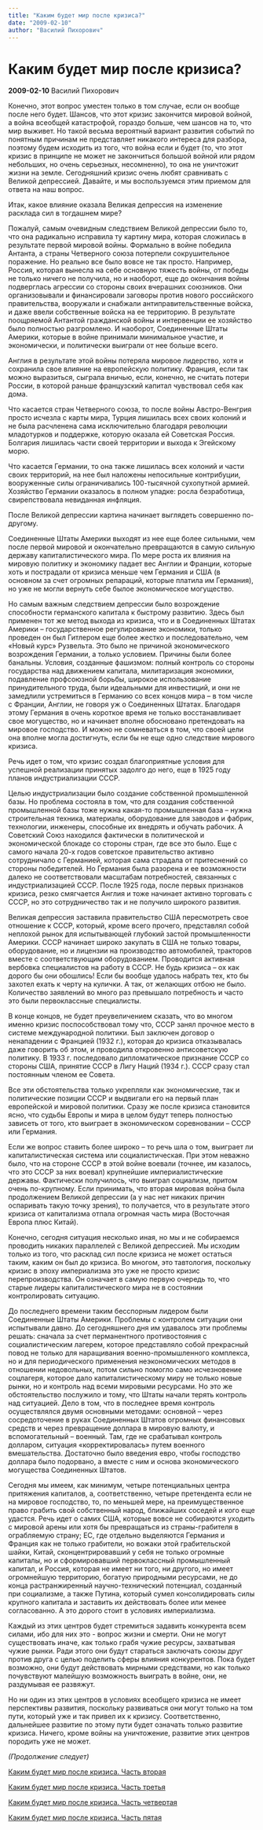 ```yaml
---
title: "Каким будет мир после кризиса?"
date: "2009-02-10"
author: "Василий Пихорович"
---
```


# Каким будет мир после кризиса?

**2009-02-10** Василий Пихорович

Конечно, этот вопрос уместен только в том случае, если он вообще после него будет. Шансов, что этот кризис закончится мировой войной, а война всеобщей катастрофой, гораздо больше, чем шансов на то, что мир выживет. Но такой весьма вероятный вариант развития событий по понятным причинам не представляет никакого интереса для разбора, поэтому будем исходить из того, что война если и будет (то, что этот кризис в принципе не может не закончиться большой войной или рядом небольших, но очень серьезных, несомненно), то она не уничтожит жизни на земле. Сегодняшний кризис очень любят сравнивать с Великой депрессией. Давайте, и мы воспользуемся этим приемом для ответа на наш вопрос.

Итак, какое влияние оказала Великая депрессия на изменение расклада сил в тогдашнем мире?

Пожалуй, самым очевидным следствием Великой депрессии было то, что она радикально исправила ту картину мира, которая сложилась в результате первой мировой войны. Формально в войне победила Антанта, а страны Четверного союза потерпели сокрушительное поражение. Но реально все было вовсе не так просто. Например, Россия, которая вынесла на себе основную тяжесть войны, от победы не только ничего не получила, но и наоборот, еще до окончания войны подверглась агрессии со стороны своих вчерашних союзников. Они организовывали и финансировали заговоры против нового российского правительства, вооружали и снабжали антиправительственные войска, и даже ввели собственные войска на ее территорию. В результате поощряемой Антантой гражданской войны и интервенции ее хозяйство было полностью разгромлено. И наоборот, Соединенные Штаты Америки, которые в войне принимали минимальное участие, и экономически, и политически выиграли от нее больше всего.

Англия в результате этой войны потеряла мировое лидерство, хотя и сохранила свое влияние на европейскую политику. Франция, если так можно выразиться, сыграла вничью, если, конечно, не считать потери России, в которой раньше французский капитал чувствовал себя как дома.

Что касается стран Четверного союза, то после войны Австро-Венгрия просто исчезла с карты мира, Турция лишилась всех своих колоний и не была расчленена сама исключительно благодаря революции младотурков и поддержке, которую оказала ей Советская Россия. Болгария лишилась части своей территории и выхода к Эгейскому морю.

Что касается Германии, то она также лишилась всех колоний и части своих территорий, на нее был наложены непосильные контрибуции, вооруженные силы ограничивались 100-тысячной сухопутной армией. Хозяйство Германии оказалось в полном упадке: росла безработица, свирепствовала невиданная инфляция.

После Великой депрессии картина начинает выглядеть совершенно по-другому.

Соединенные Штаты Америки выходят из нее еще более сильными, чем после первой мировой и окончательно превращаются в самую сильную державу капиталистического мира. По мере роста их влияния на мировую политику и экономику падает вес Англии и Франции, которые хоть и пострадали от кризиса меньше чем Германия и США (в основном за счет огромных репараций, которые платила им Германия), но уже не могли вернуть себе былое экономическое могущество.

Но самым важным следствием депрессии было возрождение способности германского капитала к быстрому развитию. Здесь был применен тот же метод выхода из кризиса, что и в Соединенных Штатах Америки – государственное регулирование экономики, только проведен он был Гитлером еще более жестко и последовательно, чем «Новый курс» Рузвельта. Это было не причиной экономического возрождения Германии, а только условием. Причины были более банальны. Условия, созданные фашизмом: полный контроль со стороны государства над движением капитала, милитаризация экономики, подавление профсоюзной борьбы, широкое использование принудительного труда, были идеальными для инвестиций, и они не замедлили устремиться в Германию со всех концов мира – в том числе с Франции, Англии, не говоря уж о Соединенных Штатах. Благодаря этому Германия в очень короткое время не только восстанавливает свое могущество, но и начинает вполне обосновано претендовать на мировое господство. И можно не сомневаться в том, что своей цели она вполне могла достигнуть, если бы не еще одно следствие мирового кризиса.

Речь идет о том, что кризис создал благоприятные условия для успешной реализации принятых задолго до него, еще в 1925 году планов индустриализации СССР.

Целью индустриализации было создание собственной промышленной базы. Но проблема состояла в том, что для создания собственной промышленной базы тоже нужна какая-то промышленная база – нужна строительная техника, материалы, оборудование для заводов и фабрик, технологии, инженеры, способные их внедрять и обучать рабочих. А Советский Союз находился фактически в политической и экономической блокаде со стороны стран, где все это было. Еще с самого начала 20-х годов советское правительство активно сотрудничало с Германией, которая сама страдала от притеснений со стороны победителей. Но Германия была разорена и ее возможности далеко не соответствовали масштабам потребностей, связанных с индустриализацией СССР. После 1925 года, после первых признаков кризиса, резко смягчается Англия и тоже начинает активно торговать с СССР, но это сотрудничество так и не получило широкого развития.

Великая депрессия заставила правительство США пересмотреть свое отношение к СССР, который, кроме всего прочего, представлял собой неплохой рынок для испытывающей глубокий застой промышленности Америки. СССР начинает широко закупать в США не только товары, оборудование, но и лицензии на производство автомобилей, тракторов вместе с соответствующим оборудованием. Проводится активная вербовка специалистов на работу в СССР. Не будь кризиса – ох как дорого бы они обошлись! Если бы вообще удалось набрать тех, кто бы захотел ехать к черту на кулички. А так, от желающих отбою не было. Количество заявлений во много раз превышало потребность и часто это были первоклассные специалисты.

В конце концов, не будет преувеличением сказать, что во многом именно кризис поспособствовал тому что, СССР занял прочное место в системе международной политики. Был заключен договор о ненападении с Францией (1932 г.), которая до кризиса отказывалась даже говорить об этом, и проводила откровенно антисоветскую политику. В 1933 г. последовало дипломатическое признание СССР со стороны США, принятие СССР в Лигу Наций (1934 г.). СССР сразу стал постоянным членом ее Совета.

Все эти обстоятельства только укрепляли как экономические, так и политические позиции СССР и выдвигали его на первый план европейской и мировой политики. Сразу же после кризиса становится ясно, что судьбы Европы и мира в целом будут теперь полностью зависеть от того, кто выиграет в экономическом соревновании – СССР или Германия.

Если же вопрос ставить более широко – то речь шла о том, выиграет ли капиталистическая система или социалистическая. При этом неважно было, что на стороне СССР в этой войне воевали (точнее, им казалось, что это СССР за них воевал) крупнейшие империалистические державы. Фактически получилось, что выиграл социализм, притом очень по-крупному. Если принимать, что вторая мировая война была продолжением Великой депрессии (а у нас нет никаких причин оспаривать такую точку зрения), то получается, что в результате этого кризиса от капитализма отпала огромная часть мира (Восточная Европа плюс Китай).

Конечно, сегодня ситуация несколько иная, но мы и не собираемся проводить никаких параллелей с Великой депрессией. Мы исходим только из того, что расклад сил после кризиса не может остаться таким, каким он был до кризиса. Во многом, это тавтология, поскольку кризис в эпоху империализма это уже не просто кризис перепроизводства. Он означает в самую первую очередь то, что старые лидеры капиталистического мира не в состоянии контролировать ситуацию.

До последнего времени таким бесспорным лидером были Соединенные Штаты Америки. Проблемы с контролем ситуации они испытывали давно. До сегодняшнего дня им удавалось эти проблемы решать: сначала за счет перманентного противостояния с социалистическим лагерем, которое представляло собой прекрасный повод не только для наращивания военно-промышленного комплекса, но и для периодического применения неэкономических методов в отношении недовольных, потом сильно помогло само исчезновение соцлагеря, которое дало капиталистическому миру не только новые рынки, но и контроль над всеми мировыми ресурсами. Но это же обстоятельство послужило и тому, что Штаты начали терять контроль над ситуацией. Дело в том, что в последнее время контроль осуществлялся двумя основными методами: основной – через сосредоточение в руках Соединенных Штатов огромных финансовых средств и через превращение доллара в мировую валюту, и вспомогательный – военный. Там, где не срабатывал контроль долларом, ситуация «корректировалась» путем военного вмешательства. Достаточно было введения евро, чтобы господство доллара было подорвано, а вместе с ним и основа экономического могущества Соединенных Штатов.

Сегодня мы имеем, как минимум, четыре потенциальных центра притяжения капиталов, а, соответственно, четыре претендента если не на мировое господство, то, по меньшей мере, на преимущественное право грабить свой собственный народ, ближайших соседей и кого еще удастся. Речь идет о самих США, которые вовсе не собираются уходить с мировой арены или хотя бы превращаться из страны-грабителя в ограбляемую страну; ЕС, где отдельно выделяются Германия и Франция как не только грабители, но вожаки этой грабительской шайки, Китай, сконцентрировавший у себя не только огромные капиталы, но и сформировавший первоклассный промышленный капитал, и Россия, которая не имеет ни того, ни другого, но имеет огромнейшую территорию, богатую природными ресурсами, не до конца растранжиренный научно-технический потенциал, созданный при социализме, а также Путина, который сумел консолидировать силы крупного капитала и заставить их действовать более или менее согласованно. А это дорого стоит в условиях империализма.

Каждый из этих центров будет стремиться задавить конкурента всем силами, ибо для них это - вопрос жизни и смерти. Они не могут существовать иначе, как только грабя чужие ресурсы, захватывая чужие рынки. Ради этого они будут стараться заключать союзы друг против друга с целью поделить сферы влияния конкурентов. Пока будет возможно, они будут действовать мирными средствами, но как только почувствуют малейшую возможность выиграть в войне, они, не раздумывая ее развяжут.

Но ни один из этих центров в условиях всеобщего кризиса не имеет перспективы развития, поскольку развиваться они могут только на том пути, который уже и так привел их к кризису. Соответственно, дальнейшее развитие по этому пути будет означать только развитие кризиса. Ничего, кроме войны на уничтожение, развитие этих центров породить уже не может.

*(Продолжение следует)*

[Каким будет мир после кризиса. Часть вторая](/656.md)

[Каким будет мир после кризиса. Часть третья](/683.md)

[Каким будет мир после кризиса. Часть четвертая](/715.md)

[Каким будет мир после кризиса. Часть пятая](/793.md)